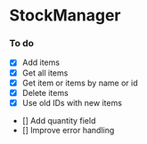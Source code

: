 # StockManager

### To do

- [x] Add items
- [x] Get all items
- [x] Get item or items by name or id
- [x] Delete items
- [x] Use old IDs with new items
- [] Add quantity field
- [] Improve error handling



